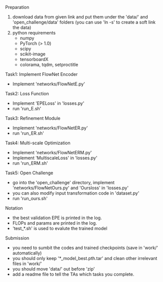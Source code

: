 Preparation
1. download data from given link and put them under the 'data/' and 'open_challenge/data' folders (you can use 'ln -s' to create a soft link the data)
2. python requirements
   - numpy
   - PyTorch (> 1.0)
   - scipy
   - scikit-image
   - tensorboardX
   - colorama, tqdm, setproctitle

Task1: Implement FlowNet Encoder
   - Implement 'networks/FlowNetE.py'

Task2: Loss Function
   - Implement 'EPELoss' in 'losses.py'
   - run 'run_E.sh'

Task3: Refinement Module
   - Implement 'networks/FlowNetER.py'
   - run 'run_ER.sh'

Task4: Multi-scale Optimization
   - Implement 'networks/FlowNetERM.py'
   - Implement 'MultiscaleLoss' in 'losses.py'
   - run 'run_ERM.sh'

Task5: Open Challenge
   - go into the 'open_challenge' directory, implement 'networks/FlowNetOurs.py' and 'Oursloss' in 'losses.py'
   - you can also modify input transformation code in 'dataset.py'
   - run 'run_ours.sh'

Notation
   - the best validation EPE is printed in the log.
   - FLOPs and params are printed in the log.
   - 'test_*.sh' is used to evalute the trained model

Submission
   - you need to sumbit the codes and trained checkpoints (save in 'work/' automatically)
   - you should only keep '*_model_best.pth.tar' and clean other irrelevant files in 'work/'
   - you should move 'data/' out before 'zip'
   - add a readme file to tell the TAs which tasks you complete.

